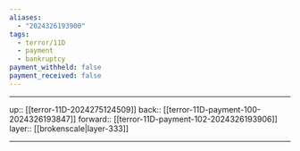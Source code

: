```yaml
---
aliases:
  - "2024326193900"
tags:
  - terror/11D
  - payment
  - bankruptcy
payment_withheld: false
payment_received: false
---
```




***

up:: [[terror-11D-2024275124509]]
back:: [[terror-11D-payment-100-2024326193847]]
forward:: [[terror-11D-payment-102-2024326193906]]
layer:: [[brokenscale|layer-333]]

***
